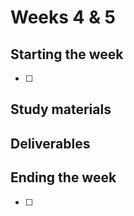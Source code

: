 # Weeks 4 & 5

## Starting the week
- [ ]


## Study materials


## Deliverables


## Ending the week
- [ ] 
